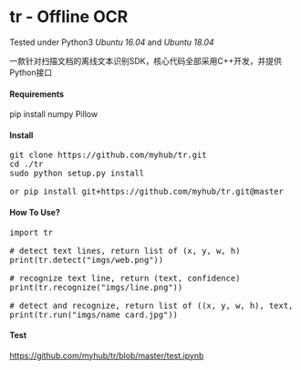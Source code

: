 # tr - Offline OCR
Tested under Python3 *Ubuntu 16.04* and *Ubuntu 18.04*


一款针对扫描文档的离线文本识别SDK，核心代码全部采用C++开发，并提供Python接口

#### Requirements
pip install numpy Pillow

#### Install
<pre>git clone https://github.com/myhub/tr.git
cd ./tr
sudo python setup.py install

or pip install git+https://github.com/myhub/tr.git@master
</pre>

#### How To Use?
<pre>
import tr

# detect text lines, return list of (x, y, w, h)
print(tr.detect("imgs/web.png"))

# recognize text line, return (text, confidence)
print(tr.recognize("imgs/line.png"))

# detect and recognize, return list of ((x, y, w, h), text, confidence)
print(tr.run("imgs/name_card.jpg"))
</pre>

#### Test
https://github.com/myhub/tr/blob/master/test.ipynb
